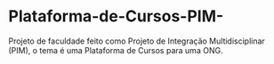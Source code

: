 # Plataforma-de-Cursos-PIM-
Projeto de faculdade feito como Projeto de Integração Multidisciplinar (PIM), o tema é uma Plataforma de Cursos para uma ONG.
